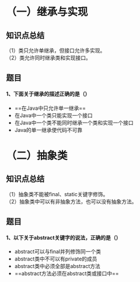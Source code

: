 # （一）继承与实现
## 知识点总结
（1）类只允许单继承，但接口允许多实现。  
（2）类允许同时继承类和实现接口。
## 题目
#### 1、下面关于继承的描述正确的是（） 
* ==在Java中只允许单一继承==
* 在Java中一个类只能实现一个接口
* 在Java中一个类不能同时继承一个类和实现一个接口
* Java的单一继承使代码不可靠
# （二）抽象类
## 知识点总结
（1）抽象类不能被final、static关键字修饰。  
（2）抽象类中可以有非抽象方法，也可以没有抽象方法。
## 题目
#### 1、以下关于abstract关键字的说法，正确的是（）
* abstract可以与final并列修饰同一个类
* abstract类中不可以有private的成员
* abstract类中必须全部是abstract方法
* ==abstract方法必须在abstract类或接口中==

